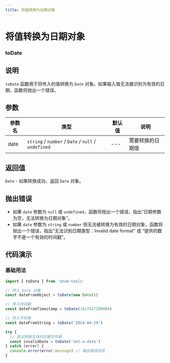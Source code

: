```yaml
---
title: 将值转换为日期对象
---
```


# 将值转换为日期对象

### toDate

## 说明

`toDate` 函数用于将传入的值转换为 `Date` 对象。如果输入值无法被识别为有效的日期，函数将抛出一个错误。

## 参数

| 参数名 | 类型                                                | 默认值 | 说明             |
| ------ | --------------------------------------------------- | ------ | ---------------- |
| date   | `string` / `number` / `Date` / `null` / `undefined` | ---    | 需要转换的日期值 |

## 返回值

`Date` - 如果转换成功，返回 `Date` 对象。

## 抛出错误

- 如果 `date` 参数为 `null` 或 `undefined`，函数将抛出一个错误，指出“日期参数为空，无法转换为日期对象”。
- 如果 `date` 参数为 `string` 或 `number` 但无法被转换为有效的日期对象，函数将抛出一个错误，指出“无法识别日期类型：Invalid date format” 或 “提供的数字不是一个有效的时间戳”。

## 代码演示

### 基础用法

```javascript
import { toDate } from 'atom-tools'

// 传入 Date 对象
const dateFromObject = toDate(new Date())

// 传入时间戳
const dateFromTimestamp = toDate(1617427200000)

// 传入字符串
const dateFromString = toDate('2024-04-29')

try {
  // 尝试转换无效的日期字符串
  const invalidDate = toDate('not-a-date')
} catch (error) {
  console.error(error.message) // 输出错误信息
}
```
